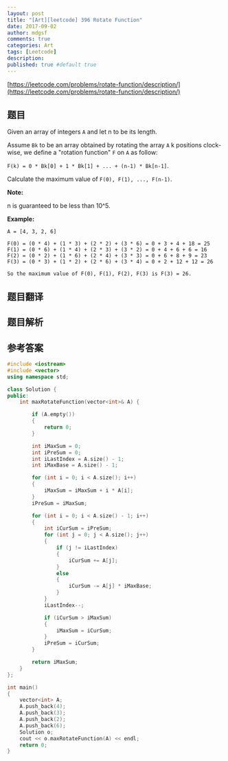 ```yaml
---
layout: post
title: "[Art][leetcode] 396 Rotate Function"
date: 2017-09-02
author: mdgsf
comments: true
categories: Art
tags: [Leetcode]
description:
published: true #default true
---
```


[https://leetcode.com/problems/rotate-function/description/](https://leetcode.com/problems/rotate-function/description/)

## 题目

Given an array of integers `A` and let n to be its length.

Assume `Bk` to be an array obtained by rotating the array `A` k positions clock-wise, we define a "rotation function" `F` on `A` as follow:

`F(k) = 0 * Bk[0] + 1 * Bk[1] + ... + (n-1) * Bk[n-1]`.

Calculate the maximum value of `F(0), F(1), ..., F(n-1)`.

**Note:**

n is guaranteed to be less than 10^5.

**Example:**

```
A = [4, 3, 2, 6]

F(0) = (0 * 4) + (1 * 3) + (2 * 2) + (3 * 6) = 0 + 3 + 4 + 18 = 25
F(1) = (0 * 6) + (1 * 4) + (2 * 3) + (3 * 2) = 0 + 4 + 6 + 6 = 16
F(2) = (0 * 2) + (1 * 6) + (2 * 4) + (3 * 3) = 0 + 6 + 8 + 9 = 23
F(3) = (0 * 3) + (1 * 2) + (2 * 6) + (3 * 4) = 0 + 2 + 12 + 12 = 26

So the maximum value of F(0), F(1), F(2), F(3) is F(3) = 26.
```

## 题目翻译

## 题目解析

## 参考答案

```c++
#include <iostream>
#include <vector>
using namespace std;

class Solution {
public:
    int maxRotateFunction(vector<int>& A) {

        if (A.empty())
        {
            return 0;
        }

        int iMaxSum = 0;
        int iPreSum = 0;
        int iLastIndex = A.size() - 1;
        int iMaxBase = A.size() - 1;

        for (int i = 0; i < A.size(); i++)
        {
            iMaxSum = iMaxSum + i * A[i];
        }
        iPreSum = iMaxSum;

        for (int i = 0; i < A.size() - 1; i++)
        {
            int iCurSum = iPreSum;
            for (int j = 0; j < A.size(); j++)
            {
                if (j != iLastIndex)
                {
                    iCurSum += A[j];
                }
                else
                {
                    iCurSum -= A[j] * iMaxBase;
                }
            }
            iLastIndex--;

            if (iCurSum > iMaxSum)
            {
                iMaxSum = iCurSum;
            }
            iPreSum = iCurSum;
        }

        return iMaxSum;
    }
};

int main()
{
    vector<int> A;
    A.push_back(4);
    A.push_back(3);
    A.push_back(2);
    A.push_back(6);
    Solution o;
    cout << o.maxRotateFunction(A) << endl;
    return 0;
}
```
